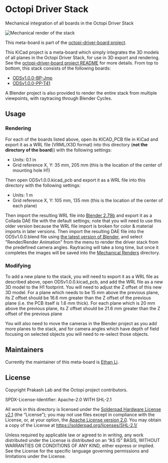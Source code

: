 # Octopi Driver Stack

Mechanical integration of all boards in the Octopi Driver Stack

![Mechanical render of the stack](Mechanical%20Renders/6.png)

This meta-board is part of the [octopi-driver-board project](https://github.com/prakashlab/octopi-driver-board).

This KiCad project is a meta-board which simply integrates the 3D models of all planes in the Octopi Driver Stack, for use in 3D export and rendering. See the [octopi-driver-board project README](../README.md) for more details. From top to bottom, this stack consists of the following boards:

- [ODSv1.0.0-BP-Jmp](../ODSv1.0.0-BP-Jmp)
- [ODSv1.0.0-PP-T41](../ODSv1.0.0-PP-T41)

A Blender project is also provided to render the entire stack from multiple viewpoints, with raytracing through Blender Cycles.

## Usage

### Rendering

For each of the boards listed above, open its KICAD_PCB file in KiCad and export it as a WRL file (VRML/X3D format) into this directory (**not the directory of the board**)) with the following settings:

- Units: 0.1 in
- Grid reference X, Y: 35 mm, 205 mm (this is the location of the center of mounting hole H1)

Then open ODSv1.0.0.kicad_pcb and export it as a WRL file into this directory with the following settings:

- Units: 1 m
- Grid reference X, Y: 105 mm, 135 mm (this is the location of the center of each plane)

Then import the resulting WRL file into [Blender 2.79b](https://www.blender.org/download/releases/2-79/) and export it as a Collada DAE file with the default settings; note that you will need to use this older version because the WRL file import is broken for color & material imports in later versions. Then import the resulting DAE file into the ODSv1.0.0.blend file using [the latest version of Blender](https://www.blender.org/download/), and select "Render/Render Animation" from the menu to render the driver stack from the predefined camera angles. Raytracing will take a long time, but once it completes the images will be saved into the [Mechanical Renders](Mechanical%20Renders) directory.

### Modifying

To add a new plane to the stack, you will need to export it as a WRL file as described above, open ODSv1.0.0.kicad_pcb, and add the WRL file as a new 3D model to the H1 footprint. You will need to adjust the Z offset of this new 3D model. For a plane which needs to be 15 mm above the previous plane, its Z offset should be 16.6 mm greater than the Z offset of the previous plane (i.e. the PCB itself is 1.6 mm thick). For each plane which is 20 mm above the previous plane, its Z offset should be 21.6 mm greater than the Z offset of the previous plane

You will also need to move the cameras in the Blender project as you add more planes to the stack, and for camera angles which have depth of field focusing on selected objects you will need to re-select those objects.

## Maintainers

Currently the maintainer of this meta-board is [Ethan Li](https://github.com/ethanjli).

## License

Copyright Prakash Lab and the Octopi project contributors.

SPDX-License-Identifier: Apache-2.0 WITH SHL-2.1

All work in this directory is licensed under the [Solderpad Hardware License v2.1](/LICENSE) (the “License”); you may not use files except in compliance with the License, or, at your option, the [Apache License version 2.0](/LICENSE.Apache). You may obtain a copy of the License at https://solderpad.org/licenses/SHL-2.1/

Unless required by applicable law or agreed to in writing, any work distributed under the License is distributed on an “AS IS” BASIS, WITHOUT WARRANTIES OR CONDITIONS OF ANY KIND, either express or implied. See the License for the specific language governing permissions and limitations under the License.
